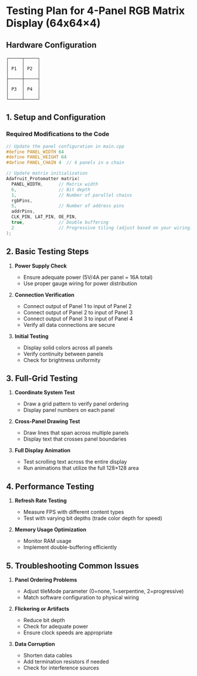 # Testing Plan for 4-Panel RGB Matrix Display (64x64×4)

## Hardware Configuration

```
┌─────┬─────┐
│     │     │
│ P1  │ P2  │
│     │     │
├─────┼─────┤
│     │     │
│ P3  │ P4  │
│     │     │
└─────┴─────┘
```

## 1. Setup and Configuration

### Required Modifications to the Code

```cpp
// Update the panel configuration in main.cpp
#define PANEL_WIDTH 64
#define PANEL_HEIGHT 64
#define PANEL_CHAIN 4  // 4 panels in a chain

// Update matrix initialization
Adafruit_Protomatter matrix(
  PANEL_WIDTH,      // Matrix width
  6,                // Bit depth
  1,                // Number of parallel chains
  rgbPins,
  5,                // Number of address pins
  addrPins,
  CLK_PIN, LAT_PIN, OE_PIN,
  true,             // Double buffering
  2                 // Progressive tiling (adjust based on your wiring)
);
```

## 2. Basic Testing Steps

1. **Power Supply Check**
   - Ensure adequate power (5V/4A per panel = 16A total)
   - Use proper gauge wiring for power distribution

2. **Connection Verification**
   - Connect output of Panel 1 to input of Panel 2
   - Connect output of Panel 2 to input of Panel 3
   - Connect output of Panel 3 to input of Panel 4
   - Verify all data connections are secure

3. **Initial Testing**
   - Display solid colors across all panels
   - Verify continuity between panels
   - Check for brightness uniformity

## 3. Full-Grid Testing

1. **Coordinate System Test**
   - Draw a grid pattern to verify panel ordering
   - Display panel numbers on each panel

2. **Cross-Panel Drawing Test**
   - Draw lines that span across multiple panels
   - Display text that crosses panel boundaries

3. **Full Display Animation**
   - Test scrolling text across the entire display
   - Run animations that utilize the full 128×128 area

## 4. Performance Testing

1. **Refresh Rate Testing**
   - Measure FPS with different content types
   - Test with varying bit depths (trade color depth for speed)

2. **Memory Usage Optimization**
   - Monitor RAM usage
   - Implement double-buffering efficiently

## 5. Troubleshooting Common Issues

1. **Panel Ordering Problems**
   - Adjust tileMode parameter (0=none, 1=serpentine, 2=progressive)
   - Match software configuration to physical wiring

2. **Flickering or Artifacts**
   - Reduce bit depth
   - Check for adequate power
   - Ensure clock speeds are appropriate

3. **Data Corruption**
   - Shorten data cables
   - Add termination resistors if needed
   - Check for interference sources